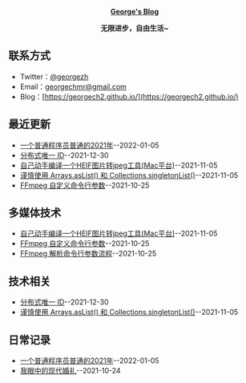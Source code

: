 **<p align="center">[George's Blog](https://https://georgech2.github.io/)</p>**
**<p align="center">无限进步，自由生活~</p>**

## 联系方式
- Twitter：[@georgezh](https://twitter.com/georgezh5)
- Email：[georgechmr@gmail.com](georgechmr@gmail.com)
- Blog：[https://georgech2.github.io/](https://georgech2.github.io/)
## 最近更新
- [ 一个普通程序员普通的2021年](https://github.com/GeorgeCh2/blog/issues/8)--2022-01-05
- [分布式唯一 ID](https://github.com/GeorgeCh2/blog/issues/7)--2021-12-30
- [自己动手编译一个HEIF图片转jpeg工具(Mac平台)](https://github.com/GeorgeCh2/blog/issues/6)--2021-11-05
- [谨慎使用 Arrays.asList() 和 Collections.singletonList()](https://github.com/GeorgeCh2/blog/issues/5)--2021-11-05
- [FFmpeg 自定义命令行参数](https://github.com/GeorgeCh2/blog/issues/4)--2021-10-25
## 多媒体技术
- [自己动手编译一个HEIF图片转jpeg工具(Mac平台)](https://github.com/GeorgeCh2/blog/issues/6)--2021-11-05
- [FFmpeg 自定义命令行参数](https://github.com/GeorgeCh2/blog/issues/4)--2021-10-25
- [FFmpeg 解析命令行参数流程](https://github.com/GeorgeCh2/blog/issues/3)--2021-10-25
## 技术相关
- [分布式唯一 ID](https://github.com/GeorgeCh2/blog/issues/7)--2021-12-30
- [谨慎使用 Arrays.asList() 和 Collections.singletonList()](https://github.com/GeorgeCh2/blog/issues/5)--2021-11-05
## 日常记录
- [ 一个普通程序员普通的2021年](https://github.com/GeorgeCh2/blog/issues/8)--2022-01-05
- [我眼中的现代婚礼](https://github.com/GeorgeCh2/blog/issues/2)--2021-10-24

